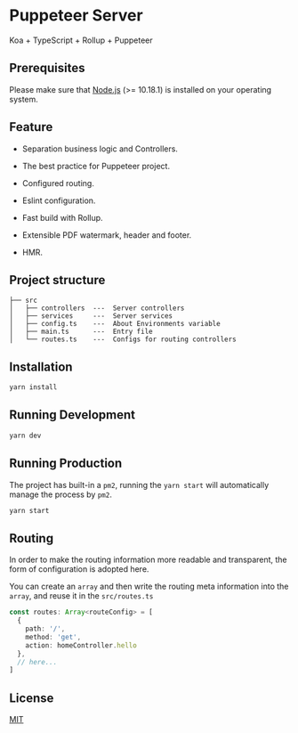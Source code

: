 # Puppeteer Server

Koa + TypeScript + Rollup + Puppeteer

## Prerequisites

Please make sure that [Node.js](https://nodejs.org/) (>= 10.18.1) is installed on your operating system.

## Feature

- Separation business logic and Controllers.

- The best practice for Puppeteer project.

- Configured routing.

- Eslint configuration.

- Fast build with Rollup.

- Extensible PDF watermark, header and footer.

- HMR.

## Project structure

```
├── src
│   ├── controllers  ---  Server controllers
│   ├── services     ---  Server services
│   ├── config.ts    ---  About Environments variable
│   ├── main.ts      ---  Entry file
│   └── routes.ts    ---  Configs for routing controllers
```

## Installation

```bash
yarn install
```

## Running Development

```bash
yarn dev
```

## Running Production

The project has built-in a `pm2`, running the `yarn start` will automatically manage the process by `pm2`.

```bash
yarn start
```

## Routing

In order to make the routing information more readable and transparent, the form of configuration is adopted here.

You can create an `array` and then write the routing meta information into the `array`, and reuse it in the `src/routes.ts`

```ts
const routes: Array<routeConfig> = [
  {
    path: '/',
    method: 'get',
    action: homeController.hello
  },
  // here...
]
```

## License

[MIT](LICENSE)
